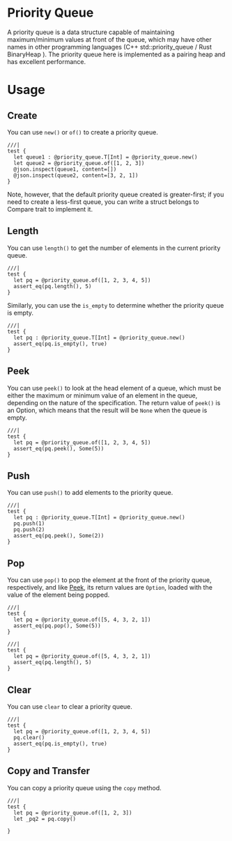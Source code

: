 # Priority Queue

A priority queue is a data structure capable of maintaining maximum/minimum values at front of the queue, which may have other names in other programming languages (C++ std::priority_queue / Rust BinaryHeap ). The priority queue here is implemented as a pairing heap and has excellent performance.

# Usage

## Create

You can use `new()` or `of()` to create a priority queue.

```moonbit
///|
test {
  let queue1 : @priority_queue.T[Int] = @priority_queue.new()
  let queue2 = @priority_queue.of([1, 2, 3])
  @json.inspect(queue1, content=[])
  @json.inspect(queue2, content=[3, 2, 1])
}
```

Note, however, that the default priority queue created is greater-first; if you need to create a less-first queue, you can write a struct belongs to Compare trait to implement it.

## Length

You can use `length()` to get the number of elements in the current priority queue.

```moonbit
///|
test {
  let pq = @priority_queue.of([1, 2, 3, 4, 5])
  assert_eq(pq.length(), 5)
}
```

Similarly, you can use the `is_empty` to determine whether the priority queue is empty.

```moonbit
///|
test {
  let pq : @priority_queue.T[Int] = @priority_queue.new()
  assert_eq(pq.is_empty(), true)
}
```

## Peek

You can use `peek()` to look at the head element of a queue, which must be either the maximum or minimum value of an element in the queue, depending on the nature of the specification. The return value of `peek()` is an Option, which means that the result will be `None` when the queue is empty.

```moonbit
///|
test {
  let pq = @priority_queue.of([1, 2, 3, 4, 5])
  assert_eq(pq.peek(), Some(5))
}
```

## Push

You can use `push()` to add elements to the priority queue.

```moonbit
///|
test {
  let pq : @priority_queue.T[Int] = @priority_queue.new()
  pq.push(1)
  pq.push(2)
  assert_eq(pq.peek(), Some(2))
}
```

## Pop

You can use `pop()` to pop the element at the front of the priority queue, respectively, and like [Peek](#Peek), its return values are `Option`, loaded with the value of the element being popped.

```moonbit
///|
test {
  let pq = @priority_queue.of([5, 4, 3, 2, 1])
  assert_eq(pq.pop(), Some(5))
}
```

```moonbit
///|
test {
  let pq = @priority_queue.of([5, 4, 3, 2, 1])
  assert_eq(pq.length(), 5)
}
```

## Clear

You can use `clear` to clear a priority queue.

```moonbit
///|
test {
  let pq = @priority_queue.of([1, 2, 3, 4, 5])
  pq.clear()
  assert_eq(pq.is_empty(), true)
}
```

## Copy and Transfer

You can copy a priority queue using the `copy` method.

```moonbit
///|
test {
  let pq = @priority_queue.of([1, 2, 3])
  let _pq2 = pq.copy()

}
```



